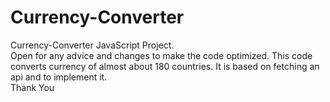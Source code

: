 ﻿# Currency-Converter

Currency-Converter JavaScript Project.
<br>
Open for any advice and changes to make the code optimized.
This code converts currency of almost about 180 countries.
It is based on fetching an api and to implement it.
<br>
Thank You
